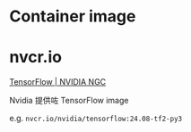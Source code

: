 # Container image

# nvcr.io

[TensorFlow | NVIDIA NGC](https://catalog.ngc.nvidia.com/orgs/nvidia/containers/tensorflow)

Nvidia 提供咗 TensorFlow image 

e.g. `nvcr.io/nvidia/tensorflow:24.08-tf2-py3`

